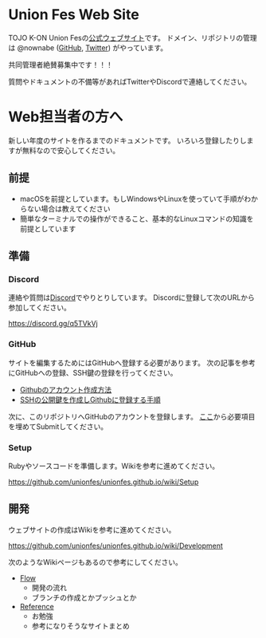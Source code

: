 Union Fes Web Site
==================

TOJO K-ON Union Fesの[公式ウェブサイト](https://unionfes.tojok-on.com)です。
ドメイン、リポジトリの管理は @nownabe ([GitHub](https://github.com/nownabe), [Twitter](https://twitter.com/nownabe)) がやっています。

共同管理者絶賛募集中です！！！

質問やドキュメントの不備等があればTwitterやDiscordで連絡してください。

# Web担当者の方へ

新しい年度のサイトを作るまでのドキュメントです。
いろいろ登録したりしますが無料なので安心してください。

## 前提

* macOSを前提としています。もしWindowsやLinuxを使っていて手順がわからない場合は教えてください
* 簡単なターミナルでの操作ができること、基本的なLinuxコマンドの知識を前提としています

## 準備

### Discord

連絡や質問は[Discord](https://discordapp.com/)でやりとりしています。
Discordに登録して次のURLから参加してください。

https://discord.gg/q5TVkVj

### GitHub

サイトを編集するためにはGitHubへ登録する必要があります。
次の記事を参考にGitHubへの登録、SSH鍵の登録を行ってください。

* [Githubのアカウント作成方法](https://qiita.com/rshibasa/items/f62db870ed573ca4dced)
* [SSHの公開鍵を作成しGithubに登録する手順](http://monsat.hatenablog.com/entry/generating-ssh-keys-for-github)

次に、このリポジトリへGitHubのアカウントを登録します。
[ここ](https://github.com/unionfes/unionfes.github.io/issues/new?template=join.md)から必要項目を埋めてSubmitしてください。

### Setup

Rubyやソースコードを準備します。Wikiを参考に進めてください。

https://github.com/unionfes/unionfes.github.io/wiki/Setup

## 開発

ウェブサイトの作成はWikiを参考に進めてください。

https://github.com/unionfes/unionfes.github.io/wiki/Development

次のようなWikiページもあるので参考にしてください。

* [Flow](https://github.com/unionfes/unionfes.github.io/wiki/Flow)
  * 開発の流れ
  * ブランチの作成とかプッシュとか
* [Reference](https://github.com/unionfes/unionfes.github.io/wiki/Reference)
  * お勉強
  * 参考になりそうなサイトまとめ
